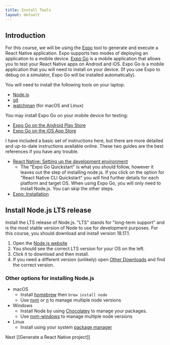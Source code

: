 ```yaml
---
title: Install Tools
layout: default
---
```


## Introduction

For this course, we will be using the [Expo](https://expo.dev/) tool to generate and execute a React Native application. Expo supports two modes of deploying an application to a mobile device. [Expo Go](https://docs.expo.dev/get-started/expo-go/) is a mobile application that allows you to test your React Native apps on Android and iOS. Expo Go is a mobile application that you will need to install on your device. (If you use Expo to debug on a simulator, Expo Go will be installed automatically).

You will need to install the following tools on your laptop.

- [Node.js](https://nodejs.org/en)
- [git](https://git-scm.com/)
- [watchman](https://facebook.github.io/watchman/docs/install#buildinstall) (for macOS and Linux)

You may install Expo Go on your mobile device for testing:

- [Expo Go on the Android Play Store](https://play.google.com/store/apps/details?id=host.exp.exponent)
- [Expo Go on the iOS App Store](https://apps.apple.com/app/expo-go/id982107779)

I have included a basic set of instructions here, but there are more detailed and up-to-date instructions available online. These two guides are the best references if you have any trouble.

- [React Native: Setting up the development environment](https://reactnative.dev/docs/environment-setup)
  - The "Expo Go Quickstart" is what you should follow, however it leaves out the step of installing node.js. If you click on the option for "React Native CLI Quickstart" you will find further details for each platform and target OS. When using Expo Go, you will only need to install Node.js. You can skip the other steps.
- [Expo: Installation](https://docs.expo.dev/get-started/installation/)

## Install Node.js LTS release

Install the LTS release of Node.js. "LTS" stands for "long-term support" and is the most stable version of Node to use for development purposes. For this course, you should download and install version 18.17.1.

1. Open the [Node.js website](https://nodejs.org/en)
2. You should see the correct LTS version for your OS on the left.
3. Click it to download and then install.
4. If you need a different version (unlikely) open [Other Downloads](https://nodejs.org/en/download) and find the correct version.

### Other options for installing Node.js

- macOS
  - Install [homebrew](https://brew.sh/) then `brew install node`
  - Use [nvm](https://github.com/nvm-sh/nvm) or [n](https://github.com/tj/n) to manage multiple node versions
- Windows
  - Install Node by using [Chocolatey](https://chocolatey.org/) to manage your packages.
  - Use [nvm-windows](https://github.com/coreybutler/nvm-windows) to manage multiple node versions
- Linux
  - Install using your system [package manager](https://nodejs.org/en/download/package-manager)

Next [[Generate a React Native project]]
